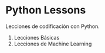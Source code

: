 # Python Lessons
Lecciones de codificación con Python.
1. Lecciones Básicas
2. Lecciones de Machine Learning
